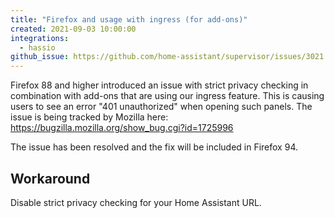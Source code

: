 ```yaml
---
title: "Firefox and usage with ingress (for add-ons)"
created: 2021-09-03 10:00:00
integrations: 
  - hassio
github_issue: https://github.com/home-assistant/supervisor/issues/3021
---
```


Firefox 88 and higher introduced an issue with strict privacy checking in combination with add-ons that are using our ingress feature. This is causing users to see an error "401 unauthorized" when opening such panels. The issue is being tracked by Mozilla here: https://bugzilla.mozilla.org/show_bug.cgi?id=1725996

The issue has been resolved and the fix will be included in Firefox 94.

## Workaround

Disable strict privacy checking for your Home Assistant URL.
